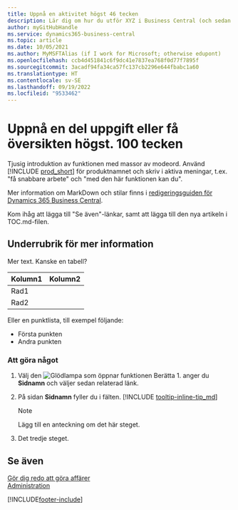 ```yaml
---
title: Uppnå en aktivitet högst 46 tecken
description: Lär dig om hur du utför XYZ i Business Central (och sedan många bra sökord i en naturligt klingande mening. Maxlängd är 160 tecken, vilket är det här långt).
author: myGitHubHandle
ms.service: dynamics365-business-central
ms.topic: article
ms.date: 10/05/2021
ms.author: MyMSFTAlias (if I work for Microsoft; otherwise edupont)
ms.openlocfilehash: ccb4d451841c6f9dc41e7837ea768f0d77f7895f
ms.sourcegitcommit: 3acadf94fa34ca57fc137cb2296e644fbabc1a60
ms.translationtype: HT
ms.contentlocale: sv-SE
ms.lasthandoff: 09/19/2022
ms.locfileid: "9533462"
---
```

# <a name="achieve-some-task-or-get-the-overview-in-max-100-characters"></a>Uppnå en del uppgift eller få översikten högst. 100 tecken

Tjusig introduktion av funktionen med massor av modeord. Använd [!INCLUDE [prod_short](includes/prod_short.md)] för produktnamnet och skriv i aktiva meningar, t.ex. "få snabbare arbete" och "med den här funktionen kan du".  

Mer information om MarkDown och stilar finns i [redigeringsguiden för Dynamics 365 Business Central](https://learn.microsoft.com/dynamics365/business-central/dev-itpro/help/writing-guide).  

Kom ihåg att lägga till "Se även"-länkar, samt att lägga till den nya artikeln i TOC.md-filen.  

## <a name="subheading-for-more-details"></a>Underrubrik för mer information

Mer text. Kanske en tabell?

|Kolumn1  |Kolumn2  |
|---------|---------|
|Rad1     |         |
|Rad2     |         |

Eller en punktlista, till exempel följande:

* Första punkten
* Andra punkten

### <a name="to-do-something"></a>Att göra något

1. Välj den ![Glödlampa som öppnar funktionen Berätta 1.](media/ui-search/search_small.png "Berätta för mig vad du vill göra") anger du **Sidnamn** och väljer sedan relaterad länk.
2. På sidan **Sidnamn** fyller du i fälten. [!INCLUDE [tooltip-inline-tip_md](includes/tooltip-inline-tip_md.md)]

    > [!NOTE]
    > Lägg till en anteckning om det här steget.
3. Det tredje steget.

## <a name="see-also"></a>Se även

[Gör dig redo att göra affärer](ui-get-ready-business.md)  
[Administration](admin-setup-and-administration.md)  

[!INCLUDE[footer-include](includes/footer-banner.md)]
